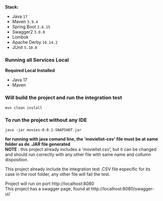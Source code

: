 **Stack:**
- Java `17`
- Maven `3.9.4`
- Spring Boot `2.6.15`
- Swagger2 `3.0.0`
- Lombok
- Apache Derby `10.14.2`
- JUnit `5.10.0`

### Running all Services Local

**Required Local Installed**

- Java 17
- Maven

### Will build the project and run the integration test ###

```
mvn clean install
```

### To run the project without any IDE ###

```
java -jar movies-0.0.1-SNAPSHOT.jar
```
**for running with java comand line, the 'movielist-csv' file must be at same folder as de .JAR file generated** \
**NOTE** : this project already includes a 'movielist.csv', but it can be changed and should run correctly with any other file with same name and collumn disposition.

This project already include the integration test .CSV file especific for its case in the root folder, any other file will fail the test.

Project will run on port http://localhost:8080 \
This project has a swagger page, found at http://localhost:8080/swagger-ui/